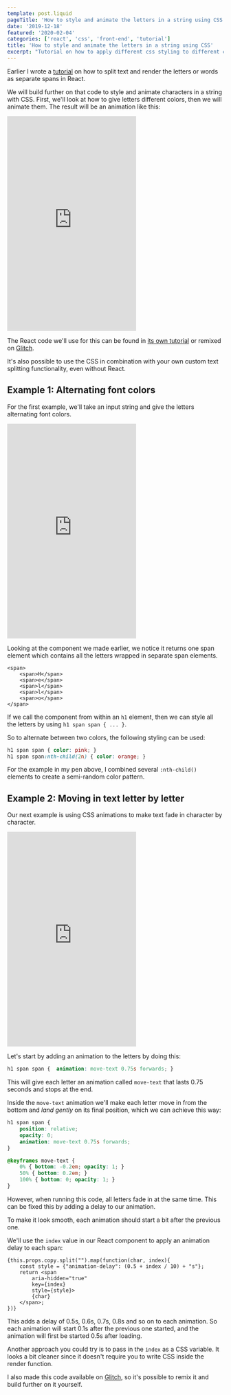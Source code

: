 ```yaml
---
template: post.liquid
pageTitle: 'How to style and animate the letters in a string using CSS'
date: '2019-12-18'
featured: '2020-02-04'
categories: ['react', 'css', 'front-end', 'tutorial']
title: 'How to style and animate the letters in a string using CSS'
excerpt: "Tutorial on how to apply different css styling to different characters in a string."
---
```


Earlier I wrote a [tutorial](/writing/posts/react-text-splitting) on how to split text and render the letters or words as separate spans in React.

We will build further on that code to style and animate characters in a string with CSS. First, we'll look at how to give letters different colors, then we will animate them. The result will be an animation like this:

<iframe height="500" class="wide" scrolling="no" title="React text splitting: animated random colors " src="https://codepen.io/fossheim/embed/vYEyJOO?height=265&theme-id=light&default-tab=result" frameborder="no" allowtransparency="true" allowfullscreen="true">
  See the Pen <a href='https://codepen.io/fossheim/pen/vYEyJOO'>React text splitting: animated random colors </a> by Sarah
  (<a href='https://codepen.io/fossheim'>@fossheim</a>) on <a href='https://codepen.io'>CodePen</a>.
</iframe>

The React code we'll use for this can be found in [its own tutorial](/writing/posts/react-text-splitting) or remixed on [Glitch](https://glitch.com/~text-splitting-react). 

It's also possible to use the CSS in combination with your own custom text splitting functionality, even without React.

## Example 1: Alternating font colors

For the first example, we'll take an input string and give the letters alternating font colors.

<iframe height="500" class="wide" scrolling="no" title="React text splitting: random colors" src="https://codepen.io/fossheim/embed/xxbRLKM?height=498&theme-id=light&default-tab=result" frameborder="no" allowtransparency="true" allowfullscreen="true">
  See the Pen <a href='https://codepen.io/fossheim/pen/xxbRLKM'>React text splitting: random colors</a> by Sarah
  (<a href='https://codepen.io/fossheim'>@fossheim</a>) on <a href='https://codepen.io'>CodePen</a>.
</iframe>

Looking at the component we made earlier, we notice it returns one span element which contains all the letters wrapped in separate span elements.

```
<span>
    <span>H</span>
    <span>e</span>
    <span>l</span>
    <span>l</span>
    <span>o</span>
</span>
```

If we call the component from within an `h1` element, then we can style all the letters by using `h1 span span { ... }`.

So to alternate between two colors, the following styling can be used:

```CSS
h1 span span { color: pink; }
h1 span span:nth-child(2n) { color: orange; }
```

For the example in my pen above, I combined several `:nth-child()` elements to create a semi-random color pattern.

## Example 2: Moving in text letter by letter

Our next example is using CSS animations to make text fade in character by character.

<iframe height="500" class="wide" scrolling="no" title="React " src="https://codepen.io/fossheim/embed/abzBwrQ?height=512&theme-id=light&default-tab=result" frameborder="no" allowtransparency="true" allowfullscreen="true">
  See the Pen <a href='https://codepen.io/fossheim/pen/abzBwrQ'>React </a> by Sarah
  (<a href='https://codepen.io/fossheim'>@fossheim</a>) on <a href='https://codepen.io'>CodePen</a>.
</iframe>

Let's start by adding an animation to the letters by doing this:

```CSS
h1 span span { 	animation: move-text 0.75s forwards; }
```

This will give each letter an animation called `move-text` that lasts 0.75 seconds and stops at the end.

Inside the `move-text` animation we'll make each letter move in from the bottom and _land gently_ on its final position, which we can achieve this way:

```CSS
h1 span span {
    position: relative;
    opacity: 0;
    animation: move-text 0.75s forwards;
}

@keyframes move-text {
    0% { bottom: -0.2em; opacity: 1; }
    50% { bottom: 0.2em; }
    100% { bottom: 0; opacity: 1; }
}
```

However, when running this code, all letters fade in at the same time. This can be fixed this by adding a delay to our animation.

To make it look smooth, each animation should start a bit after the previous one. 

We'll use the `index` value in our React component to apply an animation delay to each span:

```JS
{this.props.copy.split("").map(function(char, index){
    const style = {"animation-delay": (0.5 + index / 10) + "s"};
    return <span
        aria-hidden="true"
        key={index}
        style={style}>
        {char}
    </span>;
})}
```

This adds a delay of 0.5s, 0.6s, 0.7s, 0.8s and so on to each animation. So each animation will start 0.1s after the previous one started, and the animation will first be started 0.5s after loading.

Another approach you could try is to pass in the `index` as a CSS variable. It looks a bit cleaner since it doesn't require you to write CSS inside the render function.

I also made this code available on [Glitch](https://glitch.com/@fossheim), so it's possible to remix it and build further on it yourself.